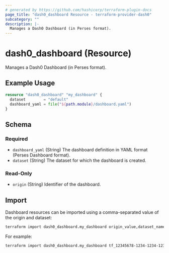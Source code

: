```yaml
---
# generated by https://github.com/hashicorp/terraform-plugin-docs
page_title: "dash0_dashboard Resource - terraform-provider-dash0"
subcategory: ""
description: |-
  Manages a Dash0 Dashboard (in Perses format).
---
```


# dash0_dashboard (Resource)

Manages a Dash0 Dashboard (in Perses format).

## Example Usage

```terraform
resource "dash0_dashboard" "my_dashboard" {
  dataset        = "default"
  dashboard_yaml = file("${path.module}/dashboard.yaml")
}
```

<!-- schema generated by tfplugindocs -->
## Schema

### Required

- `dashboard_yaml` (String) The dashboard definition in YAML format (Perses Dashboard format).
- `dataset` (String) The dataset for which the dashboard is created.

### Read-Only

- `origin` (String) Identifier of the dashboard.

## Import

Dashboard resources can be imported using a comma-separated value of the origin and dataset:

```bash
terraform import dash0_dashboard.my_dashboard origin_value,dataset_name
```

For example:

```bash
terraform import dash0_dashboard.my_dashboard tf_12345678-1234-1234-1234-123456789abc,default
```

